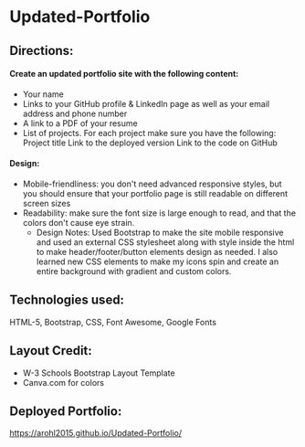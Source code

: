 # Updated-Portfolio

## Directions:
#### Create an updated portfolio site with the following content:
* Your name
* Links to your GitHub profile & LinkedIn page as well as your email address and phone number
* A link to a PDF of your resume
* List of projects. For each project make sure you have the following:
    Project title
    Link to the deployed version
    Link to the code on GitHub

#### Design:
* Mobile-friendliness: you don't need advanced responsive styles, but you should ensure that your portfolio page is still readable on different screen sizes
* Readability: make sure the font size is large enough to read, and that the colors don't cause eye strain.
    * Design Notes: Used Bootstrap to make the site mobile responsive and used an external CSS stylesheet along with style inside the html to make header/footer/button elements design as needed. I also learned new CSS elements to make my icons spin and create an entire background with gradient and custom colors.

## Technologies used:
HTML-5, Bootstrap, CSS, Font Awesome, Google Fonts

## Layout Credit:
* W-3 Schools Bootstrap Layout Template
* Canva.com for colors

## Deployed Portfolio:
https://arohl2015.github.io/Updated-Portfolio/